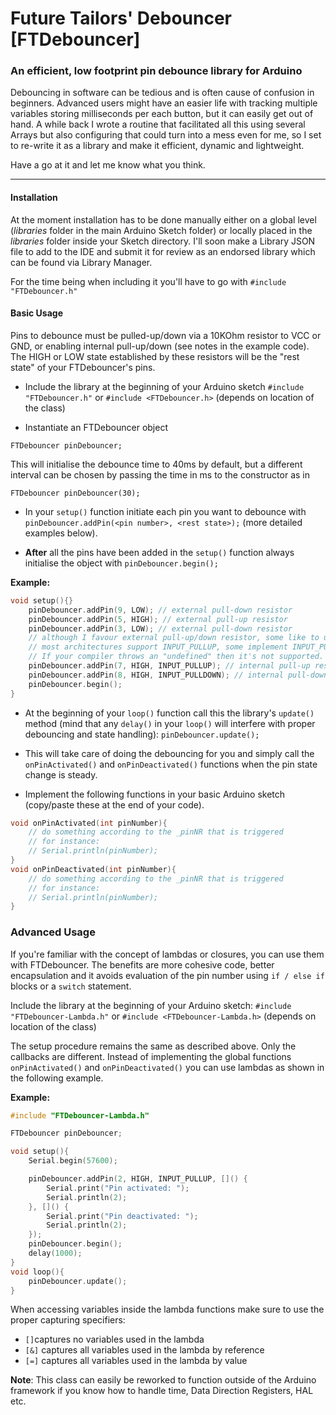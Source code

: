 # Future Tailors' Debouncer [FTDebouncer]
### An efficient, low footprint pin debounce library for Arduino

Debouncing in software can be tedious and is often cause of confusion in beginners.
Advanced users might have an easier life with tracking multiple variables storing milliseconds per each button,
but it can easily get out of hand.
A while back I wrote a routine that facilitated all this using several Arrays but also configuring that could turn into a mess even for me,
so I set to re-write it as a library and make it efficient, dynamic and lightweight.

Have a go at it and let me know what you think.

---
#### Installation
At the moment installation has to be done manually either on a global level (*libraries* folder in the main Arduino Sketch folder) or locally placed in the *libraries* folder inside your Sketch directory.
I'll soon make a Library JSON file to add to the IDE and submit it for review as an endorsed library which can be found via Library Manager.

For the time being when including it you'll have to go with
```#include "FTDebouncer.h"```

#### Basic Usage
Pins to debounce must be pulled-up/down via a 10KOhm resistor to VCC or GND, or enabling internal pull-up/down (see notes in the example code).
The HIGH or LOW state established by these resistors will be the "rest state" of your FTDebouncer's pins.
	
	
* Include the library at the beginning of your Arduino sketch
```#include "FTDebouncer.h"```
or
```#include <FTDebouncer.h>``` (depends on location of the class)

* Instantiate an FTDebouncer object
```
FTDebouncer pinDebouncer;
```

This will initialise the debounce time to 40ms by default, but a different interval can be chosen by passing the time in ms to the constructor as in
```
FTDebouncer pinDebouncer(30);
```

* In your ```setup()``` function initiate each pin you want to debounce with
```pinDebouncer.addPin(<pin number>, <rest state>);``` (more detailed examples below).
	
* **After** all the pins have been added in the ```setup()``` function always initialise the object with
```pinDebouncer.begin();```

**Example:**
```c++
void setup(){}
	pinDebouncer.addPin(9, LOW); // external pull-down resistor
	pinDebouncer.addPin(5, HIGH); // external pull-up resistor
	pinDebouncer.addPin(3, LOW); // external pull-down resistor
	// although I favour external pull-up/down resistor, some like to use internal ones when the cpu allows it.
	// most architectures support INPUT_PULLUP, some implement INPUT_PULLDOWN.
	// If your compiler throws an "undefined" then it's not supported.
	pinDebouncer.addPin(7, HIGH, INPUT_PULLUP); // internal pull-up resistor (architecture dependent)
	pinDebouncer.addPin(8, HIGH, INPUT_PULLDOWN); // internal pull-down resistor (architecture dependent)
	pinDebouncer.begin();
}
```

* At the beginning of your ```loop()``` function call this the library's ```update()``` method (mind that any ```delay()``` in your ```loop()``` will interfere with proper debouncing and state handling):
```pinDebouncer.update();```

* This will take care of doing the debouncing for you and simply call the ```onPinActivated()``` and ```onPinDeactivated()``` functions when the pin state change is steady.

* Implement the following functions in your basic Arduino sketch (copy/paste these at the end of your code).

```c++
void onPinActivated(int pinNumber){
	// do something according to the _pinNR that is triggered
	// for instance:
	// Serial.println(pinNumber);
}
void onPinDeactivated(int pinNumber){
	// do something according to the _pinNR that is triggered
	// for instance:
	// Serial.println(pinNumber);
}
```

### Advanced Usage
If you're familiar with the concept of lambdas or closures, you can use them with FTDebouncer. The benefits are more cohesive code, better encapsulation and it avoids evaluation of the pin number using `if / else if` blocks or a `switch` statement.

Include the library at the beginning of your Arduino sketch:
```#include "FTDebouncer-Lambda.h"```
or ```#include <FTDebouncer-Lambda.h>``` (depends on location of the class)

The setup procedure remains the same as described above. Only the callbacks are different. Instead of implementing the global functions ```onPinActivated()``` and ```onPinDeactivated()``` you can use lambdas as shown in the following example.

**Example:**
```c++
#include "FTDebouncer-Lambda.h"

FTDebouncer pinDebouncer;

void setup(){
	Serial.begin(57600);

	pinDebouncer.addPin(2, HIGH, INPUT_PULLUP, []() {
		Serial.print("Pin activated: ");
		Serial.println(2);
	}, []() {
		Serial.print("Pin deactivated: ");
		Serial.println(2);
	});
	pinDebouncer.begin();	
	delay(1000);
}
void loop(){	
	pinDebouncer.update();	
}
```
When accessing variables inside the lambda functions make sure to use the proper capturing specifiers:

- `[]`captures no variables used in the lambda
- `[&]` captures all variables used in the lambda by reference
- `[=]` captures all variables used in the lambda by value

	
**Note**: This class can easily be reworked to function outside of the Arduino framework if you know how to handle time, Data Direction Registers, HAL etc.
	
